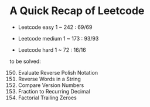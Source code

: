 # A Quick Recap of Leetcode

- Leetcode easy 1 ~ 242 : 69/69

- Leetcode medium 1 ~ 173 : 93/93

- Leetcode hard 1 ~ 72 : 16/16

to be solved:

150. Evaluate Reverse Polish Notation
151. Reverse Words in a String
165. Compare Version Numbers
166. Fraction to Recurring Decimal
172. Factorial Trailing Zeroes